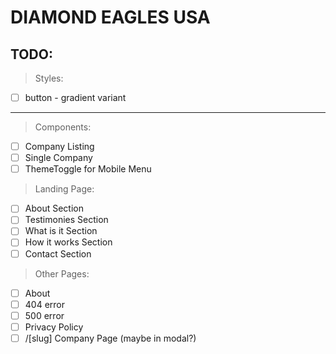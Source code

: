 # DIAMOND EAGLES USA

## TODO:
 >Styles:
 - [ ] button - gradient variant
 ---
 >Components: 
 - [ ] Company Listing
 - [ ] Single Company
 - [ ] ThemeToggle for Mobile Menu
 >Landing Page:
 - [ ] About Section
 - [ ] Testimonies Section
 - [ ] What is it Section
 - [ ] How it works Section
 - [ ] Contact Section
 >Other Pages:
 - [ ] About 
 - [ ] 404 error
 - [ ] 500 error
 - [ ] Privacy Policy
 - [ ] /[slug] Company Page (maybe in modal?)